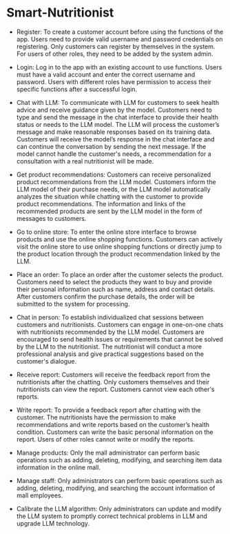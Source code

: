 # Smart-Nutritionist

- Register: To create a customer account before using the functions of the app. Users need to provide valid username and password credentials on registering. Only customers can register by themselves in the system. For users of other roles, they need to be added by the system admin. 

- Login: Log in to the app with an existing account to use functions. Users must have a valid account and enter the correct username and password. Users with different roles have permission to access their specific functions after a successful login.

- Chat with LLM: To communicate with LLM for customers to seek health advice and receive guidance given by the model. Customers need to type and send the message in the chat interface to provide their health status or needs to the LLM model. The LLM will process the customer’s message and make reasonable responses based on its training data. Customers will receive the model’s response in the chat interface and can continue the conversation by sending the next message. If the model cannot handle the customer's needs, a recommendation for a consultation with a real nutritionist will be made.

- Get product recommendations: Customers can receive personalized product recommendations from the LLM model. Customers inform the LLM model of their purchase needs, or the LLM model automatically analyzes the situation while chatting with the customer to provide product recommendations. The information and links of the recommended products are sent by the LLM model in the form of messages to customers.


- Go to online store: To enter the online store interface to browse products and use the online shopping functions. Customers can actively visit the online store to use online shopping functions or directly jump to the product location through the product recommendation linked by the LLM. 

- Place an order: To place an order after the customer selects the product. Customers need to select the products they want to buy and provide their personal information such as name, address and contact details. After customers confirm the purchase details, the order will be submitted to the system for processing.

- Chat in person: To establish individualized chat sessions between customers and nutritionists. Customers can engage in one-on-one chats with nutritionists recommended by the LLM model. Customers are encouraged to send health issues or requirements that cannot be solved by the LLM to the nutritionist. The nutritionist will conduct a more professional analysis and give practical suggestions based on the customer's dialogue.

- Receive report: Customers will receive the feedback report from the nutritionists after the chatting. Only customers themselves and their nutritionists can view the report. Customers cannot view each other's reports.

- Write report: To provide a feedback report after chatting with the customer. The nutritionists have the permission to make recommendations and write reports based on the customer’s health condition. Customers can write the basic personal information on the report. Users of other roles cannot write or modify the reports.

- Manage products: Only the mall administrator can perform basic operations such as adding, deleting, modifying, and searching item data information in the online mall.


- Manage staff: Only administrators can perform basic operations such as adding, deleting, modifying, and searching the account information of mall employees.

- Calibrate the LLM algorithm: Only administrators can update and modify the LLM system to promptly correct technical problems in LLM and upgrade LLM technology.

